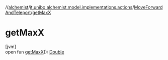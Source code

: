//[alchemist](../../../index.md)/[it.unibo.alchemist.model.implementations.actions](../index.md)/[MoveForwardAndTeleport](index.md)/[getMaxX](get-max-x.md)

# getMaxX

[jvm]\
open fun [getMaxX](get-max-x.md)(): [Double](https://kotlinlang.org/api/latest/jvm/stdlib/kotlin/-double/index.html)
